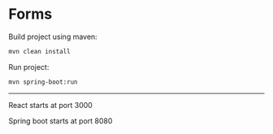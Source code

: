 # Forms

Build project using maven:
```sh
mvn clean install
```

Run project:
```sh
mvn spring-boot:run
```

***

React starts at port 3000

Spring boot starts at port 8080

